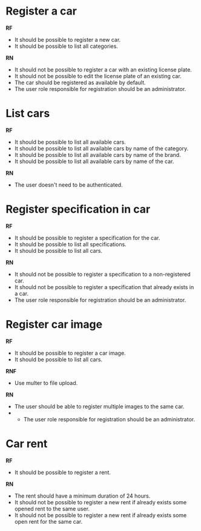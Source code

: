 # Register a car

**RF**
- It should be possible to register a new car.
- It should be possible to list all categories.

**RN**
- It should not be possible to register a car with an existing license plate.
- It should not be possible to edit the license plate of an existing car.
- The car should be registered as available by default.
- The user role responsible for registration should be an administrator.



# List cars

**RF**
- It should be possible to list all available cars.
- It should be possible to list all available cars by name of the category.
- It should be possible to list all available cars by name of the brand.
- It should be possible to list all available cars by name of the car.

**RN**
- The user doesn't need to be authenticated.


# Register specification in car

**RF**
- It should be possible to register a specification for the car.
- It should be possible to list all specifications.
- It should be possible to list all cars.

**RN**
- It should not be possible to register a specification to a non-registered car.
- It should not be possible to register a specification that already exists in a car.
- The user role responsible for registration should be an administrator.


# Register car image

**RF**
- It should be possible to register a car image.
- It should be possible to list all cars.

**RNF**
- Use multer to file upload.

**RN**
- The user should be able to register multiple images to the same car.
- - The user role responsible for registration should be an administrator.

# Car rent

**RF**
- It should be possible to register a rent.

**RN**
- The rent should have a minimum duration of 24 hours.
- It should not be possible to register a new rent if already exists some opened rent to the same user.
- It should not be possible to register a new rent if already exists some open rent for the same car.